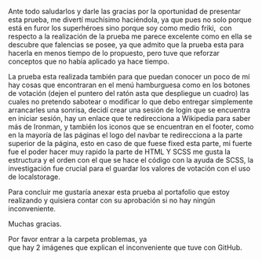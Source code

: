 Ante todo saludarlos y darle las gracias por la oportunidad de presentar esta prueba, me divertí muchísimo haciéndola, ya que pues no solo porque está en furor los superhéroes sino porque soy como medio friki,  con respecto a la realización de la prueba me parece excelente como en ella se descubre que falencias se posee, ya que admito que la prueba esta para hacerla en menos tiempo de lo propuesto, pero tuve que reforzar conceptos que no había aplicado ya hace tiempo.

La prueba esta realizada también para que puedan conocer un poco de mí hay cosas que encontraran en el menú hamburguesa como en los botones de votación (dejen el puntero del ratón asta que despliegue un cuadro) las cuales no pretendo sabotear o modificar lo que debo entregar simplemente arrancarles una sonrisa, decidí crear una sesión de login que se encuentra en iniciar sesión, hay un enlace que te redirecciona a Wikipedia para saber más de Ironman, y también los iconos que se encuentran en el footer, como en la mayoría de las páginas el logo del navbar te redirecciona a la parte superior de la página, esto en caso de que fuese fixed esta parte, mi fuerte fue el poder hacer muy rapido la parte de HTML Y SCSS me gusta la estructura y el orden con el que se hace el código con la ayuda de SCSS, la investigación fue crucial para el guardar los valores de votación con el uso de localstorage.

Para concluir me gustaría anexar esta prueba al portafolio que estoy realizando y quisiera contar con su aprobación si no hay ningún inconveniente.

Muchas gracias.

Por favor entrar a la carpeta problemas, ya que hay 2 imágenes que explican el inconveniente que tuve con GitHub.